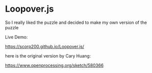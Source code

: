 # Loopover.js

So I really liked the puzzle and decided to make my own version of the puzzle

Live Demo:

<https://scorp200.github.io/Loopover.js/>

here is the original version by Cary Huang:

<https://www.openprocessing.org/sketch/580366>
